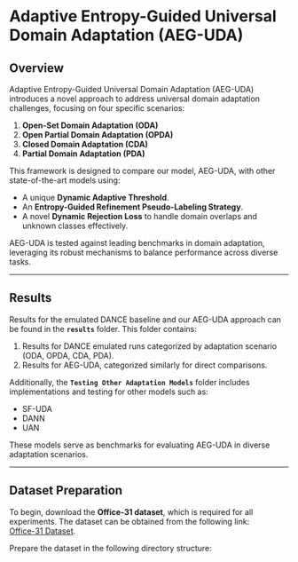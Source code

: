 # Adaptive Entropy-Guided Universal Domain Adaptation (AEG-UDA)

## Overview

Adaptive Entropy-Guided Universal Domain Adaptation (AEG-UDA) introduces a novel approach to address universal domain adaptation challenges, focusing on four specific scenarios:

1. **Open-Set Domain Adaptation (ODA)**  
2. **Open Partial Domain Adaptation (OPDA)**  
3. **Closed Domain Adaptation (CDA)**  
4. **Partial Domain Adaptation (PDA)**  

This framework is designed to compare our model, AEG-UDA, with other state-of-the-art models using:
- A unique **Dynamic Adaptive Threshold**.
- An **Entropy-Guided Refinement Pseudo-Labeling Strategy**.
- A novel **Dynamic Rejection Loss** to handle domain overlaps and unknown classes effectively.

AEG-UDA is tested against leading benchmarks in domain adaptation, leveraging its robust mechanisms to balance performance across diverse tasks.

---

## Results

Results for the emulated DANCE baseline and our AEG-UDA approach can be found in the **`results`** folder. This folder contains:
1. Results for DANCE emulated runs categorized by adaptation scenario (ODA, OPDA, CDA, PDA).
2. Results for AEG-UDA, categorized similarly for direct comparisons.

Additionally, the **`Testing Other Adaptation Models`** folder includes implementations and testing for other models such as:
- SF-UDA  
- DANN  
- UAN  

These models serve as benchmarks for evaluating AEG-UDA in diverse adaptation scenarios.

---

## Dataset Preparation

To begin, download the **Office-31 dataset**, which is required for all experiments. The dataset can be obtained from the following link:  
[Office-31 Dataset](https://people.eecs.berkeley.edu/~jhoffman/domainadapt/).

Prepare the dataset in the following directory structure:
